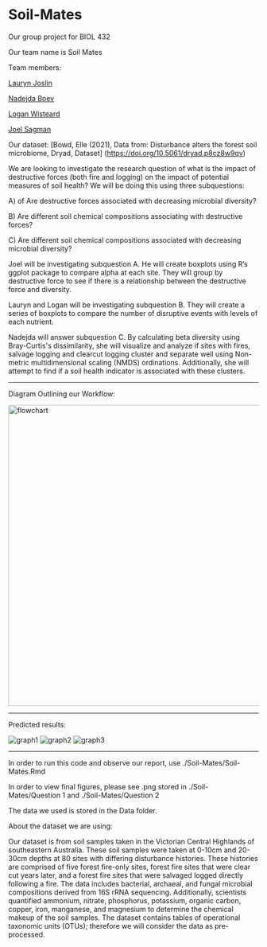 # Soil-Mates
Our group project for BIOL 432

Our team name is Soil Mates

Team members:

[Lauryn Joslin](https://github.com/laurynjoslin)

[Nadejda Boev](https://github.com/16nbb1)

[Logan Wisteard](https://github.com/LoganWisteard)

[Joel Sagman](https://github.com/JoelSagman)

Our dataset:
[Bowd, Elle (2021), Data from: Disturbance alters the forest soil microbiome, Dryad, Dataset] (https://doi.org/10.5061/dryad.p8cz8w9qv)

We are looking to investigate the research question of what is the impact of destructive forces (both fire and logging) on the impact of potential measures of soil health? We will be doing this using three subquestions: 

A) of Are destructive forces associated with decreasing microbial diversity? 

B) Are different soil chemical compositions associating with destructive forces? 

C) Are different soil chemical compositions associated with decreasing microbial diversity? 

 

Joel will be investigating subquestion A. He will create boxplots using R’s ggplot package to compare alpha at each site. They will group by destructive force to see if there is a relationship between the destructive force and diversity.
 

Lauryn and Logan will be investigating subquestion B. They will create a series of boxplots to compare the number of disruptive events with levels of each nutrient.

Nadejda will answer subquestion C. By calculating beta diversity using Bray-Curtis's dissimilarity, she will visualize and analyze if sites with fires, salvage logging and clearcut logging cluster and separate well using Non-metric multidimensional scaling (NMDS) ordinations. Additionally, she will attempt to find if a soil health indicator is associated with these clusters. 

 

____

Diagram Outlining our Workflow:

<img width="605" alt="flowchart" src="https://user-images.githubusercontent.com/94632840/161470808-242a9b8d-27df-4858-9494-206a49694a49.png">

_____

Predicted results:

![graph1](https://user-images.githubusercontent.com/94632840/161539174-5d468364-1da0-4d36-a416-3593c5702783.png)
![graph2](https://user-images.githubusercontent.com/94632840/161539198-d42e1f58-ca70-4c60-be50-7147c078d238.png)
![graph3](https://user-images.githubusercontent.com/94632840/161539206-dc7ddb82-b396-418f-8a8b-f54b25accb33.png)
______

In order to run this code and observe our report, use ./Soil-Mates/Soil-Mates.Rmd

In order to view final figures, please see .png stored in ./Soil-Mates/Question 1 and ./Soil-Mates/Question 2

The data we used is stored in the Data folder. 

About the dataset we are using: 

Our dataset is from soil samples taken in the Victorian Central Highlands of southeastern Australia. These soil samples were taken at 0-10cm and 20-30cm depths at 80 sites with differing disturbance histories. These histories are comprised of five forest fire-only sites, forest fire sites that were clear cut years later, and a forest fire sites that were salvaged logged directly following a fire. The data includes bacterial, archaeal, and fungal microbial compositions derived from 16S rRNA sequencing. Additionally, scientists quantified ammonium, nitrate, phosphorus, potassium, organic carbon, copper, iron, manganese, and magnesium to determine the chemical makeup of the soil samples. The dataset contains tables of operational taxonomic units (OTUs); therefore we will consider the data as pre-processed. 
